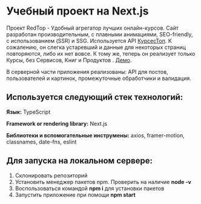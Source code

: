 # Учебный проект на Next.js

Проект RedTop - Удобный агрегатор лучших онлайн-курсов. Сайт разработан производительным, с плавными анимациями, SEO-friendly, с использованием (SSR) и SSG. Используется API [КурсесТоп](https://courses-top.ru). К сожалению, он слегка устаревший и данные для некоторых страниц повторяются, либо их нет вовсе. К тому же, теперь он реализует только Курсы, без Сервисов, Книг и Продуктов
. [Демо](https://courses-app-hazel.vercel.app/courses/data-science).

В серверной части приложения реализованы: API для постов, пользователей и картинок, промежуточные обработчики и валидация.

## Используется следующий стек технологий:
**Язык:** TypeScript

**Framework or rendering library:** Next.js

**Библиотеки и вспомогательные инструмены:** axios, framer-motion, classnames, date-fns, eslint

## Для запуска на локальном сервере:
  1. Склонировать репозиторий
  2. Установить менеджер пакетов npm. Проверить на наличие <strong>node -v</strong>
  3. Воспользоваться командой <strong>npm i</strong> для установки пакетов
  4. Запустить приложение при помощи <strong>npm start</strong>
 
